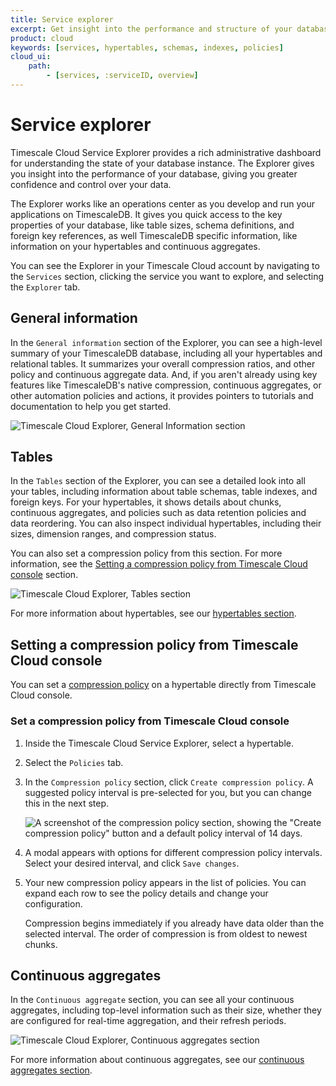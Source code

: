 ```yaml
---
title: Service explorer
excerpt: Get insight into the performance and structure of your database
product: cloud
keywords: [services, hypertables, schemas, indexes, policies]
cloud_ui:
    path:
        - [services, :serviceID, overview]
---
```


# Service explorer

Timescale Cloud Service Explorer provides a rich administrative dashboard for
understanding the state of your database instance. The Explorer gives you
insight into the performance of your database, giving you greater confidence and
control over your data.

The Explorer works like an operations center as you develop and run your
applications on TimescaleDB. It gives you quick access to the key properties of
your database, like table sizes, schema definitions, and foreign key references,
as well TimescaleDB specific information, like information on your hypertables
and continuous aggregates.

You can see the Explorer in your Timescale Cloud account by navigating to
the `Services` section, clicking the service you want to explore, and selecting
the `Explorer` tab.

## General information

In the `General information` section of the Explorer, you can see a high-level
summary of your TimescaleDB database, including all your hypertables and
relational tables. It summarizes your overall compression ratios, and other
policy and continuous aggregate data. And, if you aren't already using key
features like TimescaleDB's native compression, continuous aggregates, or other
automation policies and actions, it provides pointers to tutorials and
documentation to help you get started.

<img class="main-content__illustration"
src="https://s3.amazonaws.com/assets.timescale.com/docs/images/tsc-explorer.png"
alt="Timescale Cloud Explorer, General Information section"/>

## Tables

In the `Tables` section of the Explorer, you can see a detailed look into all
your tables, including information about table schemas, table indexes, and
foreign keys. For your hypertables, it shows details about chunks, continuous
aggregates, and policies such as data retention policies and data reordering.
You can also inspect individual hypertables, including their sizes, dimension
ranges, and compression status.

You can also set a compression policy from this section. For more information, see the
[Setting a compression policy from Timescale Cloud console][set-compression] section.

<img class="main-content__illustration"
src="https://s3.amazonaws.com/assets.timescale.com/docs/images/tsc-explorer-tables.png"
alt="Timescale Cloud Explorer, Tables section"/>

For more information about hypertables, see our
[hypertables section][hypertables].

## Setting a compression policy from Timescale Cloud console

You can set a [compression policy][compression] on a hypertable directly from
Timescale Cloud console.

<Procedure>

### Set a compression policy from Timescale Cloud console

1.  Inside the Timescale Cloud Service Explorer, select a hypertable.
1.  Select the `Policies` tab.
1.  In the `Compression policy` section, click `Create compression policy`. A
    suggested policy interval is pre-selected for you, but you can change this
    in the next step.

    <img class="main-content__illustration"
    src="https://s3.amazonaws.com/assets.timescale.com/docs/images/tsc-explorer-compression-policy.png"
    alt='A screenshot of the compression policy section, showing the "Create
    compression policy" button and a default policy interval of 14 days.' />

1.  A modal appears with options for different compression policy intervals.
    Select your desired interval, and click `Save changes`.
1.  Your new compression policy appears in the list of policies. You can expand
    each row to see the policy details and change your configuration.

    <Highlight type="note">
    Compression begins immediately if you already have data older than the
    selected interval. The order of compression is from oldest to newest chunks.
    </Highlight>

</Procedure>

## Continuous aggregates

In the `Continuous aggregate` section, you can see all your continuous
aggregates, including top-level information such as their size, whether they are
configured for real-time aggregation, and their refresh periods.

<img class="main-content__illustration"
src="https://s3.amazonaws.com/assets.timescale.com/docs/images/tsc-explorer-caggs.png"
alt="Timescale Cloud Explorer, Continuous aggregates section"/>

For more information about continuous aggregates, see our
[continuous aggregates section][caggs].

[caggs]: /timescaledb/:currentVersion:/how-to-guides/continuous-aggregates/
[compression]: /timescaledb/:currentVersion:/how-to-guides/compression/
[hypertables]: /timescaledb/:currentVersion:/how-to-guides/hypertables/
[set-compression]: #setting-a-compression-policy-from-timescale-cloud-console
